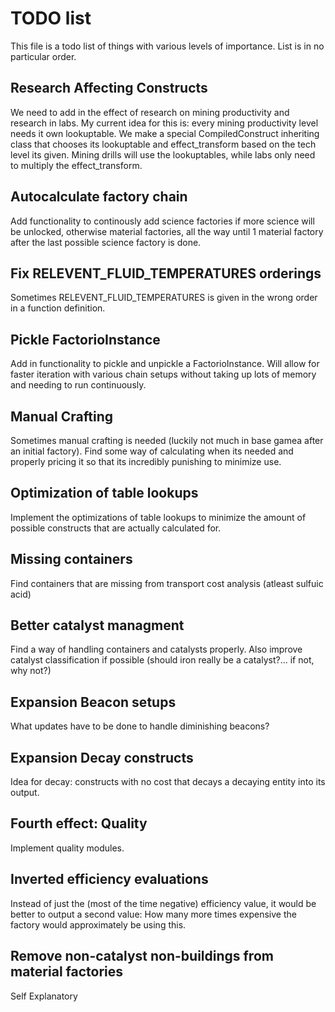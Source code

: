 # TODO list

This file is a todo list of things with various levels of importance. List is in no particular order.

## Research Affecting Constructs

We need to add in the effect of research on mining productivity and research in labs. My current idea for this is: every mining productivity level needs it own lookuptable. We make a special CompiledConstruct inheriting class that chooses its lookuptable and effect_transform based on the tech level its given. Mining drills will use the lookuptables, while labs only need to multiply the effect_transform.

## Autocalculate factory chain

Add functionality to continously add science factories if more science will be unlocked, otherwise material factories, all the way until 1 material factory after the last possible science factory is done.

## Fix RELEVENT_FLUID_TEMPERATURES orderings

Sometimes RELEVENT_FLUID_TEMPERATURES is given in the wrong order in a function definition.

## Pickle FactorioInstance

Add in functionality to pickle and unpickle a FactorioInstance. Will allow for faster iteration with various chain setups without taking up lots of memory and needing to run continuously.

## Manual Crafting

Sometimes manual crafting is needed (luckily not much in base gamea after an initial factory). Find some way of calculating when its needed and properly pricing it so that its incredibly punishing to minimize use.

## Optimization of table lookups

Implement the optimizations of table lookups to minimize the amount of possible constructs that are actually calculated for.

## Missing containers

Find containers that are missing from transport cost analysis (atleast sulfuic acid)

## Better catalyst managment

Find a way of handling containers and catalysts properly. Also improve catalyst classification if possible (should iron really be a catalyst?... if not, why not?)

## Expansion Beacon setups

What updates have to be done to handle diminishing beacons?

## Expansion Decay constructs

Idea for decay: constructs with no cost that decays a decaying entity into its output.

## Fourth effect: Quality

Implement quality modules.

## Inverted efficiency evaluations

Instead of just the (most of the time negative) efficiency value, it would be better to output a second value: How many more times expensive the factory would approximately be using this.

## Remove non-catalyst non-buildings from material factories

Self Explanatory


